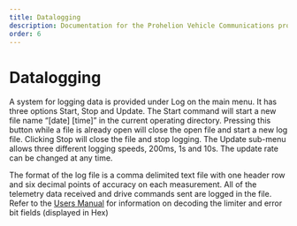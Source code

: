 ```yaml
---
title: Datalogging
description: Documentation for the Prohelion Vehicle Communications protocol
order: 6
---
```


# Datalogging

A system for logging data is provided under Log on the main menu. It has three options Start, Stop and Update. The Start command will start a new file name “[date] [time]” in the current operating directory. Pressing this button while a file is already open will close the open file and start a new log file. Clicking Stop will close the file and stop logging. The Update sub-menu allows three different logging speeds, 200ms, 1s and 10s. The update rate can be changed at any time.

The format of the log file is a comma delimited text file with one header row and six decimal points of accuracy on each measurement. All of the telemetry data received and drive commands sent are logged in the file. Refer to the [Users Manual](../WaveSculptor22/User_Manual/index.md) for information on decoding the limiter and error bit fields (displayed in Hex)
